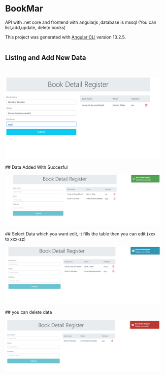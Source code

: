 # BookMar
API with .net core and frontend with angularjs ,database is mssql (You can list,add,update, delete books)

This project was generated with [Angular CLI](https://github.com/angular/angular-cli) version 13.2.5.
<br/>
<br/>
## Listing and Add New Data
<br/>
<br/>
<img src="ReadMeImages/1.PNG">
<br/>
<br/>
## Data Added With Succesful
<br/>
<br/>
<img src="ReadMeImages/2.PNG">
<br/>
<br/>
## Select Data which you want edit, it fills the table then you can edit (xxx to xxx-zz)
<br/>
<br/>
<img src="ReadMeImages/3.PNG">
<br/>
<br/>
## you can delete data
<br/>
<br/>
<img src="ReadMeImages/4.PNG">
<br/>
<br/>
